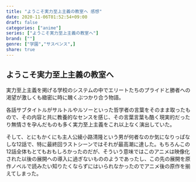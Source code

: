 ```yaml
---
title: "ようこそ実力至上主義の教室へ 感想"
date: 2020-11-06T01:52:54+09:00
draft: false
categories: ["anime"]
series: ["ようこそ実力至上主義の教室へ"]
brand: [""]
genre: ["学園","サスペンス",]
share: true
---
```

## ようこそ実力至上主義の教室へ  
実力至上主義を掲げる学校のシステムの中でエリートたちのプライドと勝者への渇望が激しくも緻密に時に醜くぶつかり合う物語。

各話サブタイトルがサルトルやルソーといった哲学者の言葉をそのまま取ったもので、その内容と共に教養的なセンスを感じ、その言葉言葉も酷く現実的だったり無情さを孕んだものも多く実力至上主義をこれ以上なく演出していた。

そして、とにもかくにも主人公綾小路清隆という男が何者なのか気になりっぱなしな12話で、特に最終回ラストシーンではそれが最高潮に達した。もちろんこの12話全体もとてもおもしろかったのだが、そういう意味ではこのアニメは映像化された以後の展開への導入に過ぎないもののようであったし、この先の展開を原作ノベルで読みたい知りたくならずにはいられなかったのでアニメ後の原作を揃えてしまった。
